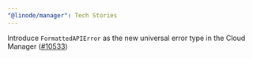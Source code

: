 ```yaml
---
"@linode/manager": Tech Stories
---
```


Introduce `FormattedAPIError` as the new universal error type in the Cloud Manager ([#10533](https://github.com/linode/manager/pull/10533))
